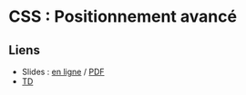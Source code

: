 # CSS : Positionnement avancé

## Liens

* Slides : [en ligne](https://slides.com/drazik/cdin-css-positionnement-avance) / [PDF](css-positionnement-avance.pdf)
* [TD](TD)
